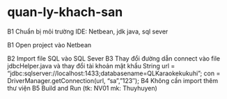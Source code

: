 # quan-ly-khach-san
B1 Chuẩn bị môi trường IDE: Netbean, jdk java, sql sever

B1 Open project vào Netbean

B2 Import file SQL vào SQL Sever
B3 Thay đổi đường dẫn connect vào file jdbcHelper.java  và thay đổi tài khoản mật khẩu
 String url = “jdbc:sqlserver://localhost:1433;databasename=QLKaraokekukuhi”;
con = DriverManager.getConnection(url, “sa”,”123″);
B4 Không cần import thêm thư viện
B5 Build and Run (tk: NV01 mk: Thuyhuyen)
